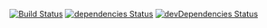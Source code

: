 [![Build Status](https://travis-ci.org/marcus-oscarsson/braggy.svg?branch=master)](https://travis-ci.org/marcus-oscarsson/braggy)
[![dependencies Status](https://david-dm.org/marcus-oscarsson/braggy/status.svg)](https://david-dm.org/marcus-oscarsson/braggy)
[![devDependencies Status](https://david-dm.org/marcus-oscarsson/braggy/dev-status.svg)](https://david-dm.org/marcus-oscarsson/braggy?type=dev)
